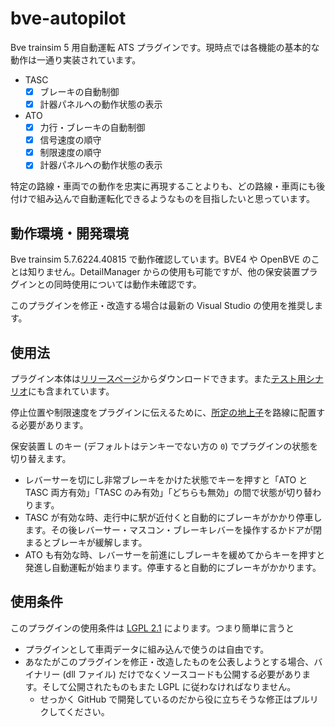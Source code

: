 # bve-autopilot

Bve trainsim 5 用自動運転 ATS プラグインです。現時点では各機能の基本的な動作は一通り実装されています。

- TASC
  - [x] ブレーキの自動制御
  - [x] 計器パネルへの動作状態の表示
- ATO
  - [x] 力行・ブレーキの自動制御
  - [x] 信号速度の順守
  - [x] 制限速度の順守
  - [x] 計器パネルへの動作状態の表示

特定の路線・車両での動作を忠実に再現することよりも、どの路線・車両にも後付けで組み込んで自動運転化できるようなものを目指したいと思っています。

## 動作環境・開発環境

Bve trainsim 5.7.6224.40815 で動作確認しています。BVE4 や OpenBVE のことは知りません。DetailManager からの使用も可能ですが、他の保安装置プラグインとの同時使用については動作未確認です。

このプラグインを修正・改造する場合は最新の Visual Studio の使用を推奨します。

## 使用法

プラグイン本体は[リリースページ](https://github.com/magicant/bve-autopilot/releases)からダウンロードできます。また[テスト用シナリオ](https://github.com/magicant/bve-autopilot-scenario)にも含まれています。

停止位置や制限速度をプラグインに伝えるために、[所定の地上子](https://github.com/magicant/bve-autopilot/wiki/%E5%9C%B0%E4%B8%8A%E5%AD%90%E4%BB%95%E6%A7%98)を路線に配置する必要があります。

保安装置 L のキー (デフォルトはテンキーでない方の `0`) でプラグインの状態を切り替えます。

- レバーサーを切にし非常ブレーキをかけた状態でキーを押すと「ATO と TASC 両方有効」「TASC のみ有効」「どちらも無効」の間で状態が切り替わります。
- TASC が有効な時、走行中に駅が近付くと自動的にブレーキがかかり停車します。その後レバーサー・マスコン・ブレーキレバーを操作するかドアが閉まるとブレーキが緩解します。
- ATO も有効な時、レバーサーを前進にしブレーキを緩めてからキーを押すと発進し自動運転が始まります。停車すると自動的にブレーキがかかります。

## 使用条件

このプラグインの使用条件は [LGPL 2.1](LICENSE) によります。つまり簡単に言うと

* プラグインとして車両データに組み込んで使うのは自由です。
* あなたがこのプラグインを修正・改造したものを公表しようとする場合、バイナリー (dll ファイル) だけでなくソースコードも公開する必要があります。そして公開されたものもまた LGPL に従わなければなりません。
  * せっかく GitHub で開発しているのだから役に立ちそうな修正はプルリクしてください。

